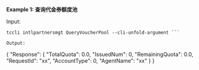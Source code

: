 **Example 1: 查询代金券额度池**



Input: 

```
tccli intlpartnersmgt QueryVoucherPool --cli-unfold-argument ```

Output: 
```
{
    "Response": {
        "TotalQuota": 0.0,
        "IssuedNum": 0,
        "RemainingQuota": 0.0,
        "RequestId": "xx",
        "AccountType": 0,
        "AgentName": "xx"
    }
}
```

